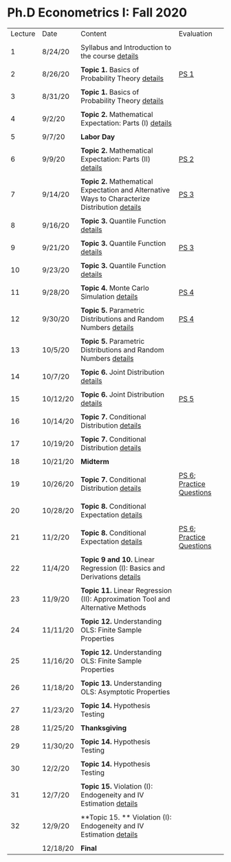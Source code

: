 # Ph.D Econometrics I: Fall 2020


|         |          |                                                                                                                                                |                                                                        | 
|---------|----------|------------------------------------------------------------------------------------------------------------------------------------------------|------------------------------------------------------------------------| 
| Lecture | Date     | Content                                                                                                                                        | Evaluation                                                             | 
|         |          |                                                                                                                                                |                                                                        | 
| 1       | 8/24/20  | Syllabus and Introduction to the course [details](summary/intro_prob_theory01.md)                                                              |                                                                        | 
|         |          |                                                                                                                                                |                                                                        | 
| 2       | 8/26/20  | **Topic 1.** Basics of Probability Theory  [details](summary/intro_prob_theory01.md)                                                           | [PS 1](ps/ps1.pdf)                                                     | 
|         |          |                                                                                                                                                |                                                                        | 
| 3       | 8/31/20  | **Topic 1.** Basics of Probability Theory  [details](summary/intro_prob_theory01b.md)                                                          |                                                                        | 
|         |          |                                                                                                                                                |                                                                        | 
| 4       | 9/2/20   | **Topic 2.** Mathematical Expectation: Parts (I) [details](summary/intro_prob_theory02_expectation.md)                                         |                                                                        | 
|         |          |                                                                                                                                                |                                                                        | 
| 5       | 9/7/20   | **Labor Day**                                                                                                                                  |                                                                        | 
|         |          |                                                                                                                                                |                                                                        | 
| 6       | 9/9/20   | **Topic 2.** Mathematical Expectation: Parts (II) [details](summary/intro_prob_theory02_expectation.md)                                        | [PS 2](ps/ps2.pdf)                                                     | 
|         |          |                                                                                                                                                |                                                                        | 
| 7       | 9/14/20  | **Topic 2.** Mathematical Expectation and Alternative Ways to Characterize Distribution [details](summary/intro_prob_theory03_alternatives.md) | [PS 3](ps/ps3.pdf)                                                     | 
|         |          |                                                                                                                                                |                                                                        | 
| 8       | 9/16/20  | **Topic 3.** Quantile Function [details](summary/intro_prob_theory04_quantiles.md)                                                             |                                                                        | 
|         |          |                                                                                                                                                |                                                                        | 
| 9       | 9/21/20  | **Topic 3.** Quantile Function [details](summary/intro_prob_theory04_quantiles.md)                                                             | [PS 3](ps/ps3.pdf)                                                     | 
|         |          |                                                                                                                                                |                                                                        | 
| 10      | 9/23/20  | **Topic 3.** Quantile Function [details](summary/intro_prob_theory04_quantiles.md)                                                             |                                                                        | 
|         |          |                                                                                                                                                |                                                                        | 
| 11      | 9/28/20  | **Topic 4.** Monte Carlo Simulation [details](summary/intro_prob_theory05_MC.md)                                                               | [PS 4](ps/ps4.pdf)                                                     | 
|         |          |                                                                                                                                                |                                                                        | 
| 12      | 9/30/20  | **Topic 5.** Parametric Distributions and Random Numbers [details](summary/intro_prob_theory05_MC-parametric.md)                               | [PS 4](ps/ps4.pdf)                                                     | 
|         |          |                                                                                                                                                |                                                                        | 
| 13      | 10/5/20  | **Topic 5.** Parametric Distributions and Random Numbers [details](summary/intro_prob_theory05_MC-parametric.md)                               |                                                                        | 
|         |          |                                                                                                                                                |                                                                        | 
| 14      | 10/7/20  | **Topic 6.** Joint Distribution  [details](summary/intro_prob_theory06_joint_dist.md)                                                          |                                                                        | 
|         |          |                                                                                                                                                |                                                                        | 
| 15      | 10/12/20 | **Topic 6.** Joint Distribution  [details](summary/intro_prob_theory06_joint_dist.md)                                                          | [PS 5](ps/ps5.pdf)                                                     | 
|         |          |                                                                                                                                                |                                                                        | 
| 16      | 10/14/20 | **Topic 7.** Conditional Distribution    [details](summary/intro_prob_theory07_cond_dist.md)                                                   |                                                                        | 
|         |          |                                                                                                                                                |                                                                        | 
| 17      | 10/19/20 | **Topic 7.** Conditional Distribution    [details](summary/intro_prob_theory07_cond_dist.md)                                                   |                                                                        | 
|         |          |                                                                                                                                                |                                                                        | 
| 18      | 10/21/20 | **Midterm**                                                                                                                                    |                                                                        | 
|         |          |                                                                                                                                                |                                                                        | 
| 19      | 10/26/20 | **Topic 7.** Conditional Distribution    [details](summary/intro_prob_theory07_cond_dist.md)                                                   | [PS 6](ps/ps6.pdf); [Practice Questions](ps/ps6_practice_question.pdf) | 
|         |          |                                                                                                                                                |                                                                        | 
| 20      | 10/28/20 | **Topic 8.** Conditional Expectation    [details](summary/intro_prob_theory08_cond_expectation.md)                                             |                                                                        | 
|         |          |                                                                                                                                                |                                                                        | 
| 21      | 11/2/20  | **Topic 8.** Conditional Expectation    [details](summary/intro_prob_theory08_cond_expectation.md)                                             | [PS 6](ps/ps6.pdf); [Practice Questions](ps/ps6_practice_question.pdf) | 
|         |          |                                                                                                                                                |                                                                        | 
| 22      | 11/4/20  | **Topic 9 and 10.** Linear Regression (I): Basics and Derivations  [details](summary/linear_regression01_basics.md)                            |                                                                        | 
|         |          |                                                                                                                                                |                                                                        | 
| 23      | 11/9/20  | **Topic 11.** Linear Regression (II): Approximation Tool and Alternative Methods                                                               |                                                                        | 
|         |          |                                                                                                                                                |                                                                        | 
| 24      | 11/11/20 | **Topic 12.** Understanding OLS: Finite Sample Properties                                                                                      |                                                                        | 
|         |          |                                                                                                                                                |                                                                        | 
| 25      | 11/16/20 | **Topic 12.** Understanding OLS: Finite Sample Properties                                                                                     |                                                                        | 
|         |          |                                                                                                                                                |                                                                        | 
| 26      | 11/18/20 | **Topic 13.** Understanding OLS: Asymptotic Properties                                                                                        |                                                                        | 
|         |          |                                                                                                                                                |                                                                        | 
| 27      | 11/23/20 | **Topic 14.** Hypothesis Testing                                                                                                              |                                                                        | 
|         |          |                                                                                                                                                |                                                                        | 
| 28      | 11/25/20 | **Thanksgiving**                                                                                                                               |                                                                        | 
|         |          |                                                                                                                                                |                                                                        | 
| 29      | 11/30/20 | **Topic 14.** Hypothesis Testing                                                                                                              |                                                                        | 
|         |          |                                                                                                                                                |                                                                        | 
| 30      | 12/2/20  | **Topic 14.** Hypothesis Testing                                                                                                              |                                                                        | 
|         |          |                                                                                                                                                |                                                                        | 
| 31      | 12/7/20  | **Topic 15.** Violation (I): Endogeneity and IV Estimation   [details](summary/linear_regression05_IV.md)                                     |                                                                        | 
|         |          |                                                                                                                                                |                                                                        | 
| 32      | 12/9/20  | **Topic 15. ** Violation (I): Endogeneity and IV Estimation   [details](summary/linear_regression05_IV.md)                                     |                                                                        | 
|         |          |                                                                                                                                                |                                                                        | 
|         | 12/18/20 | **Final**                                                                                                                                      |                                                                        | 
